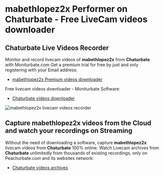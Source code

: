 # mabethlopez2x Performer on Chaturbate - Free LiveCam videos downloader

## Chaturbate Live Videos Recorder

Monitor and record livecam videos of **mabethlopez2x** from **Chaturbate** with Moniturbate.com
Get a premium trial for free by just and only registering with your Email address:
* [mabethlopez2x Premium videos downloader](https://moniturbate.com/request-demo-licence-key.html)

Free livecam videos downloader - Moniturbate Software:
* [Chaturbate videos downloader](https://moniturbate.com/moniturbate-download-software.html)

![mabethlopez2x livecam videos recorder](https://peachurnet.com/templates/moniturbate-software.png)


## Capture mabethlopez2x videos from the Cloud and watch your recordings on Streaming

Without the need of downloading a software, capture **mabethlopez2x** livecam videos from **Chaturbate** 100% online.
Watch Livecam archives from **Chaturbate** unlimitedly from thousands of existing recordings, only on Peachurbate.com and its websites network:
* [Chaturbate videos archives](https://peachurnet.com/)